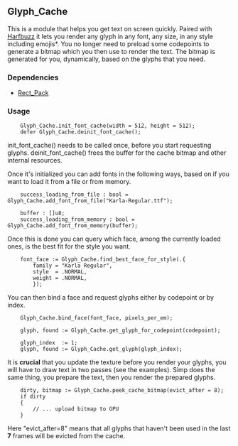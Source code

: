 ## Glyph_Cache

This is a module that helps you get text on screen quickly. Paired with [Harfbuzz](https://github.com/filippocrocchini/Harfbuzz) it lets you render any glyph in any font, any size, in any style including emojis*. You no longer need to preload some codepoints to generate a bitmap which you then use to render the text. The bitmap is generated for you, dynamically, based on the glyphs that you need.

### Dependencies

- [Rect_Pack](https://github.com/filippocrocchini/Rect_Pack) 

### Usage

```jai
    Glyph_Cache.init_font_cache(width = 512, height = 512);
    defer Glyph_Cache.deinit_font_cache();
```

init_font_cache() needs to be called once, before you start requesting glyphs. deinit_font_cache() frees the buffer for the cache bitmap and other internal resources. 

Once it's initialized you can add fonts in the following ways, based on if you want to load it from a file or from memory.
```jai
    success_loading_from_file : bool = Glyph_Cache.add_font_from_file("Karla-Regular.ttf");

    buffer : []u8;
    success_loading_from_memory : bool = Glyph_Cache.add_font_from_memory(buffer);
```

Once this is done you can query which face, among the currently loaded ones, is the best fit for the style you want.

```jai
    font_face := Glyph_Cache.find_best_face_for_style(.{ 
        family = "Karla Regular", 
        style  = .NORMAL, 
        weight = .NORMAL,
        });
```

You can then bind a face and request glyphs either by codepoint or by index.

```jai
    Glyph_Cache.bind_face(font_face, pixels_per_em);

    glyph, found := Glyph_Cache.get_glyph_for_codepoint(codepoint);

    glyph_index  := 1;
    glyph, found := Glyph_Cache.get_glyph(glyph_index);
```

It is **crucial** that you update the texture before you render your glyphs, you will have to draw text in two passes (see the examples). Simp does the same thing, you prepare the text, then you render the prepared glyphs.

```jai
    dirty, bitmap := Glyph_Cache.peek_cache_bitmap(evict_after = 8);
    if dirty
    {
        // ... upload bitmap to GPU
    }
```
Here "evict_after=8" means that all glyphs that haven't been used in the last **7** frames will be evicted from the cache.